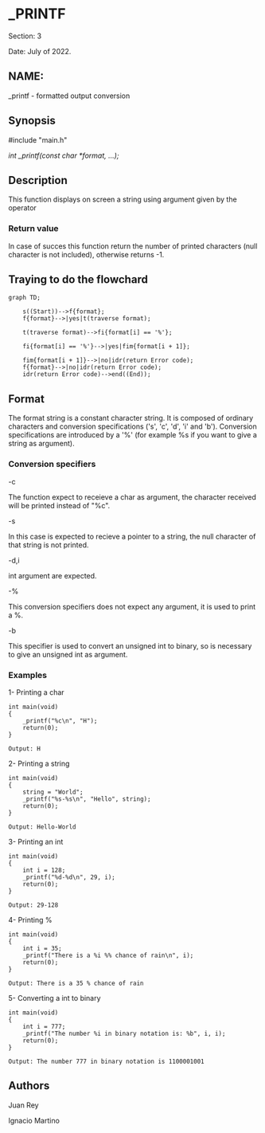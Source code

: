<h1>_PRINTF</h1>
Section: 3
	
Date: July of 2022.

<h2>NAME:</h2> 
_printf - formatted output conversion

<h2> Synopsis </h2>
  #include "main.h"
	
 <i> int _printf(const char *format, ...);</i>

<h2> Description </h2>
This function displays on screen a string using argument given by the operator

<h3>Return value</h3>
In case of succes this function return the number of printed characters (null character is not included), otherwise returns -1.

<h2> Traying to do the flowchard</h2>

```mermaid
graph TD;

    s((Start))-->f{format};
    f{format}-->|yes|t(traverse format);

    t(traverse format)-->fi{format[i] == '%'};

    fi{format[i] == '%'}-->|yes|fim{format[i + 1]};

    fim{format[i + 1]}-->|no|idr(return Error code);
    f{format}-->|no|idr(return Error code);
    idr(return Error code)-->end((End));
```

<h2> Format </h2>
The format string is a constant character string. It is composed of ordinary characters and conversion specifications ('s', 'c', 'd', 'i' and 'b').
Conversion specifications are introduced by a '%' (for example %s if you want to give a string as argument).

<h3> Conversion specifiers </h3>
-c       <p>The function expect to receieve a char as argument, the character received will be printed instead of "%c".</p>
-s				<p>In this case is expected to recieve a pointer to a string, the null character of that string is not printed.</p>
-d,i			<p>int argument are expected.</p>
-%				<p>This conversion specifiers does not expect any argument, it is used to print a %.</p>
-b				<p>This specifier is used to convert an unsigned int to binary, so is necessary to give an unsigned int as argument. </p>

<h3> Examples </h3>

1- Printing a char
<pre><code>int main(void)
{
	_printf("%c\n", "H");
	return(0);
}</code></pre>
	
	Output: H
	
2- Printing a string
<pre><code>int main(void)
{
	string = "World";
	_printf("%s-%s\n", "Hello", string);
	return(0);
}</code></pre>

	Output: Hello-World

3- Printing an int
<pre><code>int main(void)
{
	int i = 128;
	_printf("%d-%d\n", 29, i);
	return(0);
}</code></pre>

	Output: 29-128


4- Printing %
<pre><code>int main(void)
{
	int i = 35;
	_printf("There is a %i %% chance of rain\n", i);
	return(0);
}</code></pre>

	Output: There is a 35 % chance of rain

5- Converting a int to binary
<pre><code>int main(void)
{
	int i = 777;
	_printf("The number %i in binary notation is: %b", i, i);
	return(0);
}</code></pre>

	Output: The number 777 in binary notation is 1100001001
	
	
<h2>Authors</h2>
Juan Rey

Ignacio Martino


